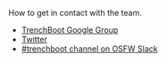 
How to get in contact with the team.

* [TrenchBoot Google Group](https://groups.google.com/g/trenchboot-devel)
* [Twitter](https://twitter.com/TrenchBoot)
* [#trenchboot channel on OSFW Slack](https://slack.osfw.dev)

